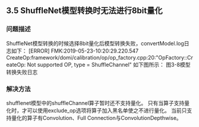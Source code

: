 ## 3.5 ShuffleNet模型转换时无法进行8bit量化
### 问题描述
ShuffleNet模型转换的时候选择8bit量化后模型转换失败，convertModel.log日志如下：
[ERROR] FMK:2019-05-23-10:20:29.220.547 CreateOp:framework/domi/calibration/op/op_factory.cpp:20:"OpFactory::CreateOp: Not supported OP, type = ShuffleChannel"
如下图所示：
图3-8模型转换失败日志


### 解决方法
shufflenet模型中的shuffleChannel算子暂时还不支持量化。
只有当算子支持量化时，才可以使用exclude_op选项将算子加入黑名单使之不进行量化。
当前只支持量化的算子有Convolution、Full Connection与ConvolutionDepthwise。

